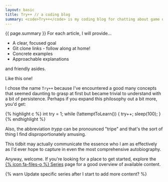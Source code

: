 ```yaml
---
layout: basic
title: Try++ // a coding blog
summary: <code>Try++</code> is my coding blog for chatting about game development and sharing programming tutorials.
---
```


{{ page.summary }} For each article, I will provide...

* A clear, focused goal
* Git clone links - follow along at home!
* Concrete examples
* Approachable explanations

<span name="aside">and friendly asides</span>.

<aside name="aside">Like this one!</aside>

I chose the name `Try++` because I've encountered a good many concepts that seemed daunting to grasp at first but became trivial to understand with a bit of persistence. Perhaps if you expand this philosophy out a bit more, you'd get:


{% highlight c %}
int try = 1;
while (!attemptToLearn()) {
    try++;
    sleep(100);
}
{% endhighlight %}

<span name="tripe">Also, the abbreviation _trypp_ can be pronounced "tripe" and that's the sort of thing I find disproportionately amusing.</span>

<aside name="tripe">This tidbit may actually communicate the essence who I am as effectively as I'd ever hope to capture in even the most comprehensive autobiography.</aside>

Anyway, welcome. If you're looking for a place to get started, explore the <a href="series">{% icon fa-files-o %} Series</a> page for a good overview of available content.

{% warn Update specific series after I start to add more content? %}

